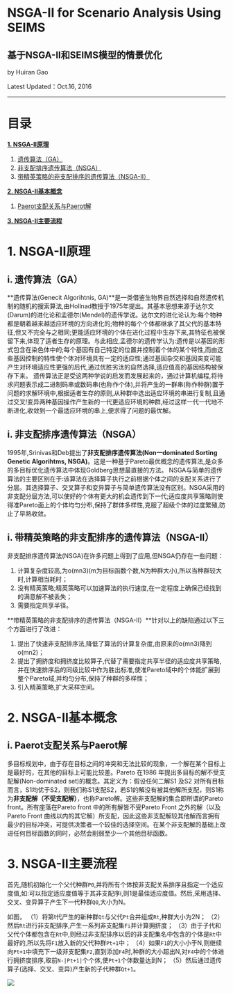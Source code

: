 # NSGA-II for Scenario Analysis Using SEIMS
## 基于NSGA-II和SEIMS模型的情景优化

by Huiran Gao

Latest Updated：Oct.16, 2016 

----
# 目录
[**1. NSGA-II原理**](#1-NSGA-II原理)
1. [遗传算法（GA）](#i-遗传算法（GA）])
2. [非支配排序遗传算法（NSGA）](#ii-非支配排序遗传算法（NSGA）)
3. [带精英策略的非支配排序的遗传算法（NSGA-II）](#ii-带精英策略的非支配排序的遗传算法（NSGA-II）)

[**2. NSGA-II基本概念**](#2-NSGA-II基本概念)
1. [Paerot支配关系与Paerot解](#i-Paerot支配关系与Paerot解])

[**3. NSGA-II主要流程**](#3-NSGA-II主要流程)



# 1. NSGA-II原理
## i. 遗传算法（GA）
**遗传算法(Genecit Algorihtnis, GA)**是一类借鉴生物界自然选择和自然遗传机制的随机的搜索算法,由Hollnad教授于1975年提出。其基本思想来源于达尔文(Darum)的进化论和孟德尔(Mendel)的遗传学说。达尔文的进化论认为:每个物种都是朝着越来越适应环境的方向进化的;物种的每个个体都继承了其父代的基本特征,但又不完全与之相同;更能适应环境的个体在进化过程中生存下来,其特征也被保留下来,体现了适者生存的原理。与此相应,孟德尔的遗传学认为:遗传是以基因的形式包含在染色体中的;每个基因有自己特定的位置并控制着个体的某个特性,而由这些基因控制的特性使个体对环境具有一定的适应性;通过基因杂交和基因突变可能产生对环境适应性更强的后代,通过优胜劣汰的自然选择,适应值高的基因结构被保存下来。
遗传算法正是受这两种学说的启发而发展起来的，通过计算机编程,将待求问题表示成二进制码串或数码串(也称作个体),并将产生的一群串(称作种群)置于问题的求解环境中,根据适者生存的原则,从种群中选出适应环境的串进行复制,且通过交叉!变异两种基因操作产生新的一代更适应环境的种群,经过这样一代一代地不断进化,收敛到一个最适应环境的串上,便求得了问题的最优解。

## i. 非支配排序遗传算法（NSGA）
1995年,Srinivas和Deb提出了**非支配排序遗传算法(Non一dominated Sorting Genetic Algorihtms, NSGA)**。这是一种基于Pareto最优概念的遗传算法,是众多的多目标优化遗传算法中体现Goldberg思想最直接的方法。
NSGA与简单的遗传算法的主要区别在于:该算法在选择算子执行之前根据个体之间的支配关系进行了分层。其选择算子、交叉算子和变异算子与简单遗传算法没有区别。NSGA采用的非支配分层方法,可以使好的个体有更大的机会遗传到下一代;适应度共享策略则使得准Pareto面上的个体均匀分布,保持了群体多样性,克服了超级个体的过度繁殖,防止了早熟收敛。

## i. 带精英策略的非支配排序的遗传算法（NSGA-II）
非支配排序遗传算法(NSGA)在许多问题上得到了应用,但NSGA仍存在一些问题：
1. 计算复杂度较高,为o(mn3)(m为目标函数个数,N为种群大小),所以当种群较大时,计算相当耗时；
2. 没有精英策略;精英策略可以加速算法的执行速度,在一定程度上确保己经找到的满意解不被丢失；
3. 需要指定共享半径。

**带精英策略的非支配排序的遗传算法（NSGA-II）**针对以上的缺陷通过以下三个方面进行了改进：
1. 提出了快速非支配排序法,降低了算法的计算复杂度,由原来的o(mn3)降到o(mn2)；
2. 提出了拥挤度和拥挤度比较算子,代替了需要指定共享半径的适应度共享策略,并在快速排序后的同级比较中作为胜出标准,使准Pareto域中的个体能扩展到整个Pareto域,并均匀分布,保持了种群的多样性；
3. 引入精英策略,扩大采样空间。


# 2. NSGA-II基本概念

## i. Paerot支配关系与Paerot解
多目标规划中，由于存在目标之间的冲突和无法比较的现象，一个解在某个目标上是最好的，在其他的目标上可能比较差。Pareto 在1986 年提出多目标的解不受支配解(Non-dominated set)的概念。其定义为：假设任何二解S1 及S2 对所有目标而言，S1均优于S2，则我们称S1支配S2，若S1的解没有被其他解所支配，则S1称为**非支配解（不受支配解）**，也称Pareto解。这些非支配解的集合即所谓的Pareto front。所有座落在Pareto front 中的所有解皆不受Pareto Front 之外的解（以及Pareto Front 曲线以内的其它解）所支配，因此这些非支配解较其他解而言拥有最少的目标冲突，可提供决策者一个较佳的选择空间。在某个非支配解的基础上改进任何目标函数的同时，必然会削弱至少一个其他目标函数。


# 3. NSGA-II主要流程

首先,随机初始化一个父代种群`P0`,并将所有个体按非支配关系排序且指定一个适应度值,如:可以指定适应度值等于其非支配序i,则1是最佳适应度值。然后,采用选择、交叉、变异算子产生下一代种群`Q0`,大小为N。

如图，
（1）将第t代产生的新种群`Qt`与父代`Pt`合并组成`Rt`,种群大小为2N；
（2）然后`Rt`进行非支配排序,产生一系列非支配集`Fi`并计算拥挤度；
（3）由于子代和父代个体都包含在`Rt`中,则经过非支配排序以后的非支配集名中包含的个体是`Rt`中最好的,所以先将`F1`放入新的父代种群`Pt+1`中；
（4）如果`F1`的大小小于N,则继续向`Pt+1`中填充下一级非支配集`F2`,直到添加`F4`时,种群的大小超出N,对`F4`中的个体进行拥挤度排序,取前`N-|Pt+1|`个个体,使`Pt+1`个体数量达到N；
（5）然后通过遗传算子(选择、交叉、变异)产生新的子代种群`Qt+1`。

![](http://i.imgur.com/9Scwo1B.png)